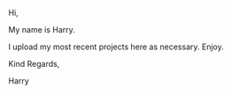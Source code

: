 Hi,

My name is Harry.

I upload my most recent projects here as necessary. Enjoy.

Kind Regards,

Harry
